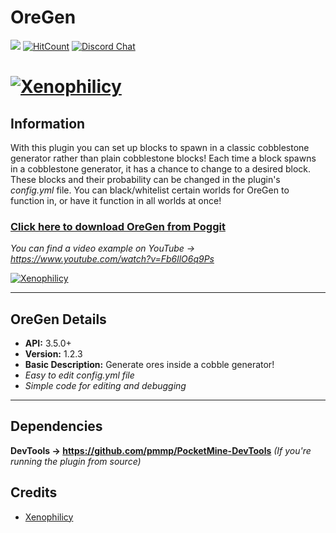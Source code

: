 # OreGen
[![](https://poggit.pmmp.io/shield.state/OreGen)](https://poggit.pmmp.io/p/OreGen)
[![HitCount](http://hits.dwyl.io/Xenophilicy/OreGen.svg)](http://hits.dwyl.io/Xenophilicy/OreGen)
[![Discord Chat](https://img.shields.io/discord/490677165289897995.svg)](https://discord.gg/hNVehXe)

# [![Xenophilicy](https://file.xenoservers.net/Resources/GitHub-Resources/oregen/screenshot.png)]()

## Information
With this plugin you can set up blocks to spawn in a classic cobblestone generator rather than plain cobblestone blocks! Each time a block spawns in a cobblestone generator, it has a chance to change to a desired block. These blocks and their probability can be changed in the plugin's *config.yml* file. You can black/whitelist certain worlds for OreGen to function in, or have it function in all worlds at once!

### [Click here to download OreGen from Poggit](https://poggit.pmmp.io/p/OreGen/)

*You can find a video example on YouTube → https://www.youtube.com/watch?v=Fb6llO6q9Ps*

[![Xenophilicy](https://img.youtube.com/vi/Fb6llO6q9Ps/0.jpg)](https://www.youtube.com/watch?v=Fb6llO6q9Ps)
***

## OreGen Details
* **API:** 3.5.0+
* **Version:** 1.2.3
* **Basic Description:** Generate ores inside a cobble generator!
* *Easy to edit config.yml file*
* *Simple code for editing and debugging*
***

## Dependencies
**DevTools → https://github.com/pmmp/PocketMine-DevTools** *(If you're running the plugin from source)*

## Credits
* [Xenophilicy](https://github.com/Xenophilicy/)

